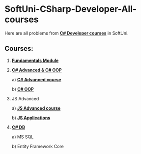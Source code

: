 # SoftUni-CSharp-Developer-All-courses
Here are all problems from [**C# Developer courses**](https://softuni.bg/professions/csharp) in SoftUni.

## Courses:
1. [**Fundamentals Module**](https://github.com/polinadrumeva/SoftUni-CSharp-Developer-All-courses/tree/main/Fundamentals)
2. [**C# Advanced & C# OOP**](https://github.com/polinadrumeva/SoftUni-CSharp-Developer-All-courses/tree/main/C%23%20Advanced%20%26%20C%23%20OOP)

   a) [**C# Advanced course**](https://github.com/polinadrumeva/SoftUni-CSharp-Developer-All-courses/tree/main/C%23%20Advanced%20%26%20C%23%20OOP/C%23%20Advanced%20-%20course)
   
   b) [**C# OOP**](https://github.com/polinadrumeva/SoftUni-CSharp-Developer-All-courses/tree/main/C%23%20Advanced/C%23%20OOP)
3. JS Advanced
   
   a) [**JS Advanced course**](https://github.com/polinadrumeva/JS-Developer---All-courses---SoftUni/tree/main/JS%20Advanced)
   
   b) [**JS Applications**](https://github.com/polinadrumeva/JS-Developer---All-courses---SoftUni/tree/main/JS%20Applications)
   
4. [**C# DB**](https://github.com/polinadrumeva/SoftUni-CSharp-Developer-All-courses/tree/main/C%23%20DB)

   a) MS SQL
   
   b) Entity Framework Core

